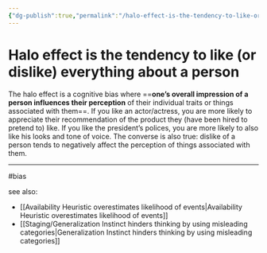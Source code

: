 ```yaml
---
{"dg-publish":true,"permalink":"/halo-effect-is-the-tendency-to-like-or-dislike-everything-about-a-person/"}
---
```


# Halo effect is the tendency to like (or dislike) everything about a person

The halo effect is a cognitive bias where ==**one’s overall impression of a person influences their perception** of their individual traits or things associated with them==. If you like an actor/actress, you are more likely to appreciate their recommendation of the product they (have been hired to pretend to) like. If you like the president’s polices, you are more likely to also like his looks and tone of voice. The converse is also true: dislike of a person tends to negatively affect the perception of things associated with them.

---
#bias 

see also:
- [[Availability Heuristic overestimates likelihood of events\|Availability Heuristic overestimates likelihood of events]]
- [[Staging/Generalization Instinct hinders thinking by using misleading categories\|Generalization Instinct hinders thinking by using misleading categories]]